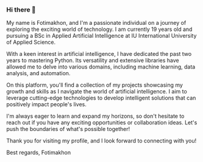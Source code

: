### Hi there 👋

My name is Fotimakhon, and I'm a passionate individual on a journey of exploring the exciting world of technology. I am currently 19 years old and pursuing a BSc in Applied Artificial Intelligence at IU International University of Applied Science.

With a keen interest in artificial intelligence, I have dedicated the past two years to mastering Python. Its versatility and extensive libraries have allowed me to delve into various domains, including machine learning, data analysis, and automation.

On this platform, you'll find a collection of my projects showcasing my growth and skills as I navigate the world of artificial intelligence. I aim to leverage cutting-edge technologies to develop intelligent solutions that can positively impact people's lives.

I'm always eager to learn and expand my horizons, so don't hesitate to reach out if you have any exciting opportunities or collaboration ideas. Let's push the boundaries of what's possible together!

Thank you for visiting my profile, and I look forward to connecting with you!

Best regards,
Fotimakhon
